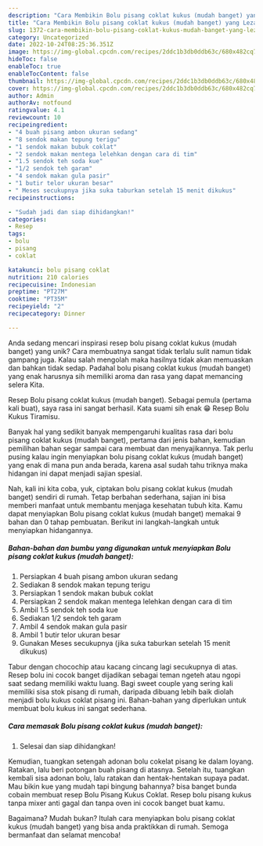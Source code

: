 ```yaml
---
description: "Cara Membikin Bolu pisang coklat kukus (mudah banget) yang Lezat"
title: "Cara Membikin Bolu pisang coklat kukus (mudah banget) yang Lezat"
slug: 1372-cara-membikin-bolu-pisang-coklat-kukus-mudah-banget-yang-lezat
category: Uncategorized
date: 2022-10-24T08:25:36.351Z
image: https://img-global.cpcdn.com/recipes/2ddc1b3db0ddb63c/680x482cq70/bolu-pisang-coklat-kukus-mudah-banget-foto-resep-utama.jpg
hideToc: false
enableToc: true
enableTocContent: false
thumbnail: https://img-global.cpcdn.com/recipes/2ddc1b3db0ddb63c/680x482cq70/bolu-pisang-coklat-kukus-mudah-banget-foto-resep-utama.jpg
cover: https://img-global.cpcdn.com/recipes/2ddc1b3db0ddb63c/680x482cq70/bolu-pisang-coklat-kukus-mudah-banget-foto-resep-utama.jpg
author: Admin
authorAv: notfound
ratingvalue: 4.1
reviewcount: 10
recipeingredient:
- "4 buah pisang ambon ukuran sedang"
- "8 sendok makan tepung terigu"
- "1 sendok makan bubuk coklat"
- "2 sendok makan mentega lelehkan dengan cara di tim"
- "1.5 sendok teh soda kue"
- "1/2 sendok teh garam"
- "4 sendok makan gula pasir"
- "1 butir telor ukuran besar"
- " Meses secukupnya jika suka taburkan setelah 15 menit dikukus"
recipeinstructions:

- "Sudah jadi dan siap dihidangkan!"
categories:
- Resep
tags:
- bolu
- pisang
- coklat

katakunci: bolu pisang coklat 
nutrition: 210 calories
recipecuisine: Indonesian
preptime: "PT27M"
cooktime: "PT35M"
recipeyield: "2"
recipecategory: Dinner

---
```





Anda sedang mencari inspirasi resep bolu pisang coklat kukus (mudah banget) yang unik? Cara membuatnya sangat tidak terlalu sulit namun tidak gampang juga. Kalau salah mengolah maka hasilnya tidak akan memuaskan dan bahkan tidak sedap. Padahal bolu pisang coklat kukus (mudah banget) yang enak harusnya sih memiliki aroma dan rasa yang dapat memancing selera Kita.





Resep Bolu pisang coklat kukus (mudah banget). Sebagai pemula (pertama kali buat), saya rasa ini sangat berhasil. Kata suami sih enak 😁 Resep Bolu Kukus Tiramisu.

Banyak hal yang sedikit banyak mempengaruhi kualitas rasa dari bolu pisang coklat kukus (mudah banget), pertama dari jenis bahan, kemudian pemilihan bahan segar sampai cara membuat dan menyajikannya. Tak perlu pusing kalau ingin menyiapkan bolu pisang coklat kukus (mudah banget) yang enak di mana pun anda berada, karena asal sudah tahu triknya maka hidangan ini dapat menjadi sajian spesial.






Nah, kali ini kita coba, yuk, ciptakan bolu pisang coklat kukus (mudah banget) sendiri di rumah. Tetap berbahan sederhana, sajian ini bisa memberi manfaat untuk membantu menjaga kesehatan tubuh kita. Kamu dapat menyiapkan Bolu pisang coklat kukus (mudah banget) memakai 9 bahan dan 0 tahap pembuatan. Berikut ini langkah-langkah untuk menyiapkan hidangannya.

<!--inarticleads1-->

##### Bahan-bahan dan bumbu yang digunakan untuk menyiapkan Bolu pisang coklat kukus (mudah banget):

1. Persiapkan 4 buah pisang ambon ukuran sedang
1. Sediakan 8 sendok makan tepung terigu
1. Persiapkan 1 sendok makan bubuk coklat
1. Persiapkan 2 sendok makan mentega lelehkan dengan cara di tim
1. Ambil 1.5 sendok teh soda kue
1. Sediakan 1/2 sendok teh garam
1. Ambil 4 sendok makan gula pasir
1. Ambil 1 butir telor ukuran besar
1. Gunakan  Meses secukupnya (jika suka taburkan setelah 15 menit dikukus)


Tabur dengan chocochip atau kacang cincang lagi secukupnya di atas. Resep bolu ini cocok banget dijadikan sebagai teman ngeteh atau ngopi saat sedang memiliki waktu luang. Bagi sweet couple yang sering kali memiliki sisa stok pisang di rumah, daripada dibuang lebih baik diolah menjadi bolu kukus coklat pisang ini. Bahan-bahan yang diperlukan untuk membuat bolu kukus ini sangat sederhana. 

<!--inarticleads2-->

##### Cara memasak Bolu pisang coklat kukus (mudah banget):


1. Selesai dan siap dihidangkan!

Kemudian, tuangkan setengah adonan bolu cokelat pisang ke dalam loyang. Ratakan, lalu beri potongan buah pisang di atasnya. Setelah itu, tuangkan kembali sisa adonan bolu, lalu ratakan dan hentak-hentakan supaya padat. Mau bikin kue yang mudah tapi bingung bahannya? bisa banget bunda cobain membuat resep Bolu Pisang Kukus Coklat. Resep bolu pisang kukus tanpa mixer anti gagal dan tanpa oven ini cocok banget buat kamu. 

Bagaimana? Mudah bukan? Itulah cara menyiapkan bolu pisang coklat kukus (mudah banget) yang bisa anda praktikkan di rumah. Semoga bermanfaat dan selamat mencoba!
